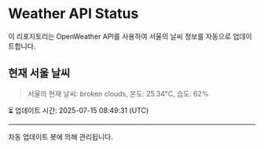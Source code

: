 
# Weather API Status

이 리포지토리는 OpenWeather API를 사용하여 서울의 날씨 정보를 자동으로 업데이트합니다.

## 현재 서울 날씨
> 서울의 현재 날씨: broken clouds, 온도: 25.34°C, 습도: 62%

⏳ 업데이트 시간: 2025-07-15 08:49:31 (UTC)

---
자동 업데이트 봇에 의해 관리됩니다.
